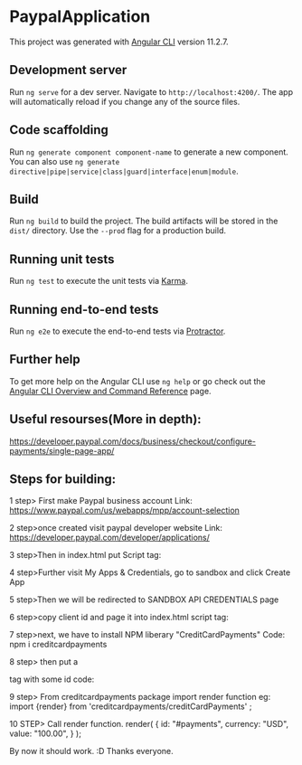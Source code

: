 # PaypalApplication

This project was generated with [Angular CLI](https://github.com/angular/angular-cli) version 11.2.7.

## Development server

Run `ng serve` for a dev server. Navigate to `http://localhost:4200/`. The app will automatically reload if you change any of the source files.

## Code scaffolding

Run `ng generate component component-name` to generate a new component. You can also use `ng generate directive|pipe|service|class|guard|interface|enum|module`.

## Build

Run `ng build` to build the project. The build artifacts will be stored in the `dist/` directory. Use the `--prod` flag for a production build.

## Running unit tests

Run `ng test` to execute the unit tests via [Karma](https://karma-runner.github.io).

## Running end-to-end tests

Run `ng e2e` to execute the end-to-end tests via [Protractor](http://www.protractortest.org/).

## Further help

To get more help on the Angular CLI use `ng help` or go check out the [Angular CLI Overview and Command Reference](https://angular.io/cli) page.

## Useful resourses(More in depth):
https://developer.paypal.com/docs/business/checkout/configure-payments/single-page-app/

## Steps for building:
1 step> First make Paypal business account 
Link: https://www.paypal.com/us/webapps/mpp/account-selection

2 step>once created visit paypal developer website
Link: https://developer.paypal.com/developer/applications/

3 step>Then in index.html
put Script tag:
<script
  src="https://www.paypal.com/sdk/js?client-id=">
</script>  

4 step>Further visit My Apps & Credentials, go to sandbox and click Create App

5 step>Then we will be redirected to SANDBOX API CREDENTIALS page

6 step>copy client id and page it into index.html script tag:
<script
  src="https://www.paypal.com/sdk/js?client-id= client id">
</script>  

7 step>next, we have to install NPM liberary "CreditCardPayments"
Code: npm i creditcardpayments

8 step> then put a <div> tag with some id
code: <div id="mybutton"></div>

9 step> From creditcardpayments package import render function
eg: import {render} from 'creditcardpayments/creditCardPayments' ;

10 STEP> Call render function.
render(
{
    id: "#payments",
    currency: "USD",
    value: "100.00",
  }
);

By now it should work. :D
Thanks everyone.

